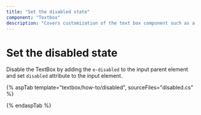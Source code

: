 ```yaml
---
title: "Set the disabled state"
component: "Textbox"
description: "Covers customization of the text box component such as a rounded corner, disabled, read-only state, background color, and font color."
---
```


# Set the disabled state

Disable the TextBox by adding the `e-disabled` to the input parent element and set `disabled` attribute to the input element.

{% aspTab template="textbox/how-to/disabled", sourceFiles="disabled.cs" %}

{% endaspTab %}